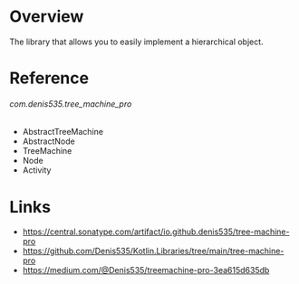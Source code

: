 # Overview
The library that allows you to easily implement a hierarchical object.

# Reference

###### com.denis535.tree_machine_pro

- AbstractTreeMachine
- AbstractNode
- TreeMachine
- Node
- Activity

# Links

- https://central.sonatype.com/artifact/io.github.denis535/tree-machine-pro
- https://github.com/Denis535/Kotlin.Libraries/tree/main/tree-machine-pro
- https://medium.com/@Denis535/treemachine-pro-3ea615d635db
